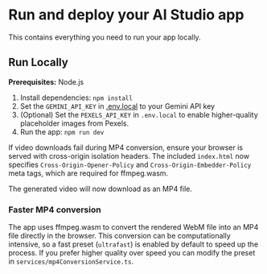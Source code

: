 # Run and deploy your AI Studio app

This contains everything you need to run your app locally.

## Run Locally

**Prerequisites:**  Node.js


1. Install dependencies:
   `npm install`
2. Set the `GEMINI_API_KEY` in [.env.local](.env.local) to your Gemini API key
3. (Optional) Set the `PEXELS_API_KEY` in `.env.local` to enable higher-quality
   placeholder images from Pexels.
4. Run the app:
   `npm run dev`

If video downloads fail during MP4 conversion, ensure your browser is served with cross-origin isolation headers. The included `index.html` now specifies `Cross-Origin-Opener-Policy` and `Cross-Origin-Embedder-Policy` meta tags, which are required for ffmpeg.wasm.

The generated video will now download as an MP4 file.

### Faster MP4 conversion

The app uses ffmpeg.wasm to convert the rendered WebM file into an MP4 file
directly in the browser. This conversion can be computationally intensive, so a
fast preset (`ultrafast`) is enabled by default to speed up the process. If you
prefer higher quality over speed you can modify the preset in
`services/mp4ConversionService.ts`.
